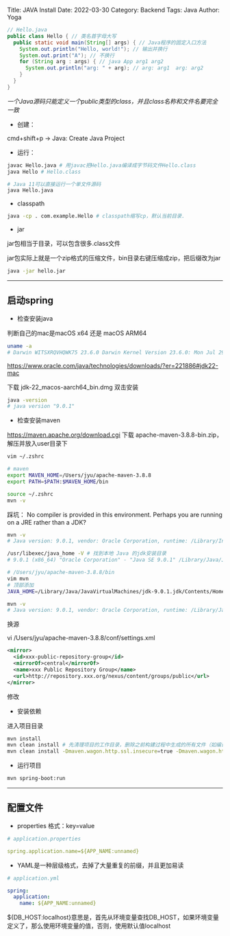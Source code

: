 Title: JAVA Install
Date: 2022-03-30
Category: Backend
Tags: Java
Author: Yoga

```java
// Hello.java 
public class Hello { // 类名首字母大写
  public static void main(String[] args) { // Java程序的固定入口方法
    System.out.println("Hello, world!"); // 输出并换行
    System.out.print("A"); // 不换行
    for (String arg : args) { // java App arg1 arg2
      System.out.println("arg: " + arg); // arg: arg1  arg: arg2
    }
  }
}
```
_一个Java源码只能定义一个public类型的class，并且class名称和文件名要完全一致_

* 创建：

cmd+shift+p -> Java: Create Java Project

* 运行：

```bash
javac Hello.java # 用javac把Hello.java编译成字节码文件Hello.class
java Hello # Hello.class

# Java 11可以直接运行一个单文件源码
java Hello.java
```

* classpath

```bash
java -cp . com.example.Hello # classpath缩写cp，默认当前目录.
```

* jar

jar包相当于目录，可以包含很多.class文件

jar包实际上就是一个zip格式的压缩文件，bin目录右键压缩成zip，把后缀改为jar

```bash
java -jar hello.jar
```

---

## 启动spring

* 检查安装java

判断自己的mac是macOS x64 还是 macOS ARM64

```bash
uname -a 
# Darwin WITSXRQVHQWK75 23.6.0 Darwin Kernel Version 23.6.0: Mon Jul 29 21:14:30 PDT 2024; root:xnu-10063.141.2~1/RELEASE_ARM64_T6000 arm64
```

https://www.oracle.com/java/technologies/downloads/?er=221886#jdk22-mac

下载 jdk-22_macos-aarch64_bin.dmg 双击安装

```bash
java -version
# java version "9.0.1"
```

* 检查安装maven

https://maven.apache.org/download.cgi 下载 apache-maven-3.8.8-bin.zip，解压并放入user目录下

```bash
vim ~/.zshrc

# maven
export MAVEN_HOME=/Users/jyu/apache-maven-3.8.8
export PATH=$PATH:$MAVEN_HOME/bin

source ~/.zshrc
mvn -v
```

踩坑： No compiler is provided in this environment. Perhaps you are running on a JRE rather than a JDK?

```bash
mvn -v
# Java version: 9.0.1, vendor: Oracle Corporation, runtime: /Library/Internet Plug-Ins/JavaAppletPlugin.plugin/Contents/Home

/usr/libexec/java_home -V # 找到本地 Java 的jdk安装目录
# 9.0.1 (x86_64) "Oracle Corporation" - "Java SE 9.0.1" /Library/Java/JavaVirtualMachines/jdk-9.0.1.jdk/Contents/Home

# /Users/jyu/apache-maven-3.8.8/bin
vim mvn
# 顶部添加
JAVA_HOME=/Library/Java/JavaVirtualMachines/jdk-9.0.1.jdk/Contents/Home

mvn -v
# Java version: 9.0.1, vendor: Oracle Corporation, runtime: /Library/Java/JavaVirtualMachines/jdk-9.0.1.jdk/Contents/Home
```

换源

vi /Users/jyu/apache-maven-3.8.8/conf/settings.xml

```xml
<mirror>
  <id>xxx-public-repository-group</id>
  <mirrorOf>central</mirrorOf>
  <name>xxx Public Repository Group</name>
  <url>http://repository.xxx.org/nexus/content/groups/public</url>
</mirror>
```

修改

* 安装依赖

进入项目目录

```bash
mvn install
mvn clean install # 先清理项目的工作目录，删除之前构建过程中生成的所有文件（如编译后的类文件、JAR 文件等），确保新的构建是从干净的状态开始的
mvn clean install -Dmaven.wagon.http.ssl.insecure=true -Dmaven.wagon.http.ssl.allowall=true # 跳过证书检查
```

* 运行项目

```bash
mvn spring-boot:run
```

---

## 配置文件

* properties 格式：key=value

```yml
# application.properties

spring.application.name=${APP_NAME:unnamed}
```

* YAML是一种层级格式，去掉了大量重复的前缀，并且更加易读

```yml
# application.yml

spring:
  application:
    name: ${APP_NAME:unnamed}
```

${DB_HOST:localhost}意思是，首先从环境变量查找DB_HOST，如果环境变量定义了，那么使用环境变量的值，否则，使用默认值localhost


